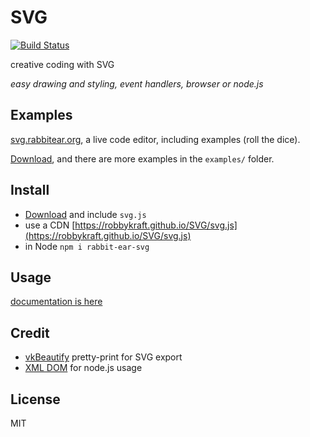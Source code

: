 # SVG

[![Build Status](https://travis-ci.org/robbykraft/SVG.svg?branch=master)](https://travis-ci.org/robbykraft/SVG)

creative coding with SVG

*easy drawing and styling, event handlers, browser or node.js*

## Examples

[svg.rabbitear.org](https://svg.rabbitear.org), a live code editor, including examples (roll the dice).

[Download](https://github.com/robbykraft/SVG/releases), and there are more examples in the `examples/` folder.

## Install

- [Download](https://github.com/robbykraft/SVG/releases) and include `svg.js`
- use a CDN [https://robbykraft.github.io/SVG/svg.js](https://robbykraft.github.io/SVG/svg.js)
- in Node `npm i rabbit-ear-svg`

## Usage

[documentation is here](https://robbykraft.github.io/SVG/docs/)

## Credit

- [vkBeautify](https://github.com/vkiryukhin/vkBeautify) pretty-print for SVG export
- [XML DOM](https://github.com/xmldom/xmldom) for node.js usage

## License

MIT
